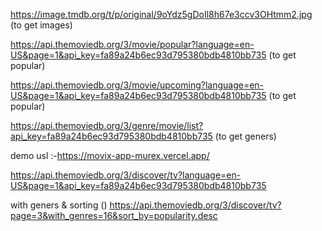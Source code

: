 https://image.tmdb.org/t/p/original/9oYdz5gDoIl8h67e3ccv3OHtmm2.jpg (to get images)

https://api.themoviedb.org/3/movie/popular?language=en-US&page=1&api_key=fa89a24b6ec93d795380bdb4810bb735 (to get popular)

https://api.themoviedb.org/3/movie/upcoming?language=en-US&page=1&api_key=fa89a24b6ec93d795380bdb4810bb735 (to get popular)

https://api.themoviedb.org/3/genre/movie/list?api_key=fa89a24b6ec93d795380bdb4810bb735 (to get geners)


demo usl :-https://movix-app-murex.vercel.app/

https://api.themoviedb.org/3/discover/tv?language=en-US&page=1&api_key=fa89a24b6ec93d795380bdb4810bb735

with geners & sorting ()
https://api.themoviedb.org/3/discover/tv?page=3&with_genres=16&sort_by=popularity.desc
